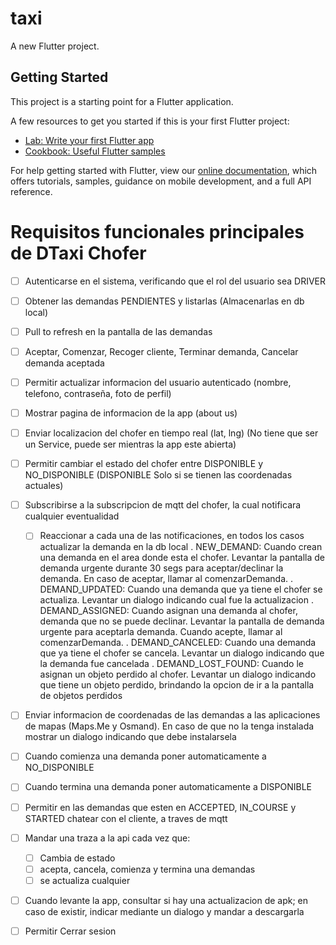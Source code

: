 # taxi

A new Flutter project.

## Getting Started

This project is a starting point for a Flutter application.

A few resources to get you started if this is your first Flutter project:

- [Lab: Write your first Flutter app](https://flutter.dev/docs/get-started/codelab)
- [Cookbook: Useful Flutter samples](https://flutter.dev/docs/cookbook)

For help getting started with Flutter, view our
[online documentation](https://flutter.dev/docs), which offers tutorials,
samples, guidance on mobile development, and a full API reference.

# Requisitos funcionales principales de DTaxi Chofer

- [ ] Autenticarse en el sistema, verificando que el rol del usuario sea DRIVER
- [ ] Obtener las demandas PENDIENTES y listarlas (Almacenarlas en db local)
- [ ] Pull to refresh en la pantalla de las demandas
- [ ] Aceptar, Comenzar, Recoger cliente, Terminar demanda, Cancelar demanda aceptada
- [ ] Permitir actualizar informacion del usuario autenticado (nombre, telefono, contraseña, foto de perfil)
- [ ] Mostrar pagina de informacion de la app (about us)
- [ ] Enviar localizacion del chofer en tiempo real (lat, lng) (No tiene que ser un Service, puede ser mientras la app este abierta)
- [ ] Permitir cambiar el estado del chofer entre DISPONIBLE y NO_DISPONIBLE
    (DISPONIBLE Solo si se tienen las coordenadas actuales)
- [ ] Subscribirse a la subscripcion de mqtt del chofer, la cual notificara cualquier eventualidad
    - [ ] Reaccionar a cada una de las notificaciones, en todos los casos actualizar la demanda en la db local
        . NEW_DEMAND: Cuando crean una demanda en el area donde esta el chofer. Levantar la pantalla de demanda urgente 
            durante 30 segs para aceptar/declinar la demanda. En caso de aceptar, llamar al comenzarDemanda.
        . DEMAND_UPDATED: Cuando una demanda que ya tiene el chofer se actualiza. Levantar un dialogo indicando cual fue
            la actualizacion 
        . DEMAND_ASSIGNED: Cuando asignan una demanda al chofer, demanda que no se puede declinar. Levantar la pantalla de demanda urgente 
            para aceptarla demanda. Cuando acepte, llamar al comenzarDemanda.
        . DEMAND_CANCELED: Cuando una demanda que ya tiene el chofer se cancela. Levantar un dialogo indicando que la demanda fue cancelada 
        . DEMAND_LOST_FOUND: Cuando le asignan un objeto perdido al chofer. Levantar un dialogo indicando que tiene un objeto perdido, brindando
            la opcion de ir a la pantalla de objetos perdidos
- [ ] Enviar informacion de coordenadas de las demandas a las aplicaciones de mapas (Maps.Me y Osmand). En caso de que no la tenga instalada mostrar 
    un dialogo indicando que debe instalarsela
- [ ] Cuando comienza una demanda poner automaticamente a NO_DISPONIBLE
- [ ] Cuando termina una demanda poner automaticamente a DISPONIBLE
- [ ] Permitir en las demandas que esten en ACCEPTED, IN_COURSE y STARTED chatear con el cliente, a traves de mqtt
- [ ] Mandar una traza a la api cada vez que:
    - [ ] Cambia de estado
    - [ ] acepta, cancela, comienza y termina una demandas
    - [ ] se actualiza cualquier
- [ ] Cuando levante la app, consultar si hay una actualizacion de apk; en caso de existir, indicar mediante un dialogo y mandar a descargarla
- [ ] Permitir Cerrar sesion





